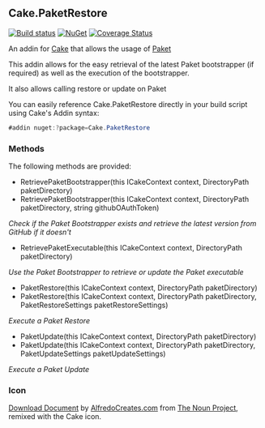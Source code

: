 ## Cake.PaketRestore

[![Build status](https://ci.appveyor.com/api/projects/status/gs16wo0piv3i4qo8?svg=true)](https://ci.appveyor.com/project/DeadlyEmbrace/cake-paketrestore)
[![NuGet](https://img.shields.io/nuget/v/Cake.PaketRestore.svg)](https://www.nuget.org/packages/Cake.PaketRestore/)
[![Coverage Status](https://coveralls.io/repos/github/NinetailLabs/Cake.PaketRestore/badge.svg?branch=master)](https://coveralls.io/github/NinetailLabs/Cake.PaketRestore?branch=master)

An addin for [Cake](http://cakebuild.net/) that allows the usage of [Paket](https://fsprojects.github.io/Paket/)

This addin allows for the easy retrieval of the latest Paket bootstrapper (if required) as well as the execution of the bootstrapper.

It also allows calling restore or update on Paket

You can easily reference Cake.PaketRestore directly in your build script using Cake's Addin syntax:
```csharp
#addin nuget:?package=Cake.PaketRestore
```

### Methods
The following methods are provided:

- RetrievePaketBootstrapper(this ICakeContext context, DirectoryPath paketDirectory)
- RetrievePaketBootstrapper(this ICakeContext context, DirectoryPath paketDirectory, string githubOAuthToken)

*Check if the Paket Bootstrapper exists and retrieve the latest version from GitHub if it doesn't*

- RetrievePaketExecutable(this ICakeContext context, DirectoryPath paketDirectory)

*Use the Paket Bootstrapper to retrieve or update the Paket executable*

- PaketRestore(this ICakeContext context, DirectoryPath paketDirectory)
- PaketRestore(this ICakeContext context, DirectoryPath paketDirectory,
            PaketRestoreSettings paketRestoreSettings)

*Execute a Paket Restore*

- PaketUpdate(this ICakeContext context, DirectoryPath paketDirectory)
- PaketUpdate(this ICakeContext context, DirectoryPath paketDirectory,
            PaketUpdateSettings paketUpdateSettings)

*Execute a Paket Update*

### Icon
[Download Document](https://thenounproject.com/search/?q=paket&i=326995) by [AlfredoCreates.com](https://thenounproject.com/AlfredoCreates/) from [The Noun Project](https://thenounproject.com/), remixed with the Cake icon.